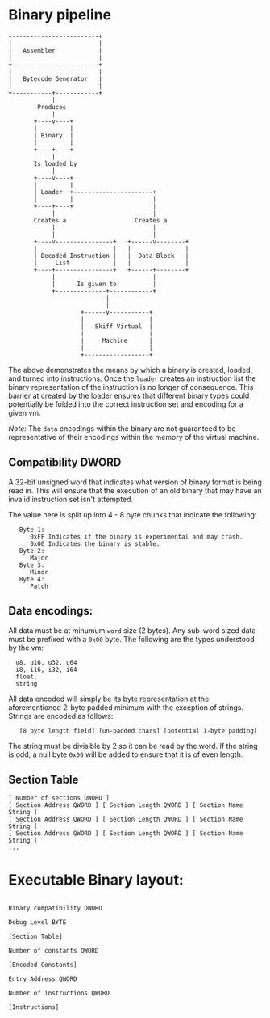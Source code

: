 # Binary pipeline

```
+------------------------+
|                        |
|   Assembler            |
|                        |
+------------------------+
|                        |
|   Bytecode Generator   |
|                        |
+-----------+------------+
            |
        Produces
            |
       +----v----+
       |         |
       | Binary  |
       |         |
       +----+----+
            |
       Is loaded by
            |
       +----v----+
       |         |
       | Loader  +----------------------+
       |         |                      |
       +----+----+                      |
            |                           |
       Creates a                   Creates a
            |                           |
            |                           |
       +----v----------------+   +------v--------+
       |                     |   |               |
       | Decoded Instruction |   |  Data Block   |
       |     List            |   |               |
       +----+----------------+   +------+--------+
            |                           |
            |      Is given to          |
            +--------------+------------+
                           |
                           |
                    +------v-----------+
                    |                  |
                    |   Skiff Virtual  |
                    |                  |
                    |     Machine      |
                    |                  |
                    +------------------+
```

The above demonstrates the means by which a binary is created, loaded, and turned into instructions. 
Once the `loader` creates an instruction list the binary representation of the instruction is no 
longer of consequence. This barrier at created by the loader ensures that different binary types 
could potentially be folded into the correct instruction set and encoding for a given vm. 

*Note:* The `data` encodings within the binary are not guaranteed to be representative of their 
encodings within the memory of the virtual machine. 


## Compatibility DWORD

A 32-bit unsigned word that indicates what version of binary format is being read in. This will ensure that
the execution of an old binary that may have an invalid instruction set isn't attempted. 

The value here is split up into 4 - 8 byte chunks that indicate the following:

```
   Byte 1: 
      0xFF Indicates if the binary is experimental and may crash. 
      0x00 Indicates the binary is stable.
   Byte 2:
      Major
   Byte 3:
      Minor
   Byte 4:
      Patch
```

## Data encodings:

All data must be at minumum `word` size (2 bytes). Any sub-word sized data must be prefixed with a `0x00` byte. 
The following are the types understood by the vm:
```
  u8, u16, u32, u64
  i8, i16, i32, i64
  float,
  string
```

All data encoded will simply be its byte representation at the aforementioned 2-byte padded minimum with the exception of strings.
Strings are encoded as follows:

```
   [8 byte length field] [un-padded chars] [potential 1-byte padding]
```

The string must be divisible by 2 so it can be read by the word. 
If the string is odd, a null byte `0x00` will be added to ensure that it is of even length.

## Section Table

```
[ Number of sections QWORD ]
[ Section Address QWORD ] [ Section Length QWORD ] [ Section Name String ]
[ Section Address QWORD ] [ Section Length QWORD ] [ Section Name String ]
[ Section Address QWORD ] [ Section Length QWORD ] [ Section Name String ]
...
```

# Executable Binary layout:
```

Binary compatibility DWORD

Debug Level BYTE

[Section Table]

Number of constants QWORD

[Encoded Constants]

Entry Address QWORD

Number of instructions QWORD

[Instructions]

```